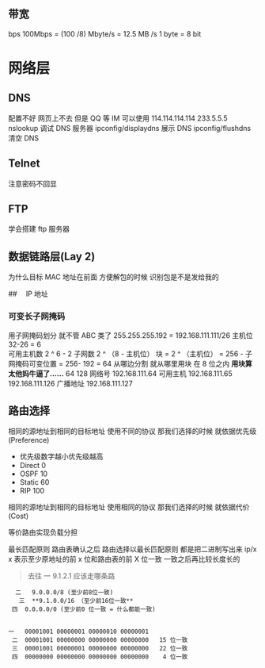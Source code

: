 ## 带宽

bps 100Mbps = (100 /8) Mbyte/s = 12.5 MB /s
1 byte = 8 bit

# 网络层

## DNS

配置不好 网页上不去 但是 QQ 等 IM 可以使用
114.114.114.114 233.5.5.5
nslookup 调试 DNS 服务器
ipconfig/displaydns 展示 DNS
ipconfig/flushdns 清空 DNS

## Telnet

注意密码不回显

## FTP

学会搭建 ftp 服务器

## 数据链路层(Lay 2)

为什么目标 MAC 地址在前面 方便解包的时候 识别包是不是发给我的

##　 IP 地址

### 可变长子网掩码

用子网掩码划分 就不管 ABC 类了
255.255.255.192 = 192.168.111.111/26
主机位 32-26 = 6  
可用主机数 2 ^ 6 - 2
子网数 2 ^ （8 - 主机位）
块 = 2 ^ （主机位） = 256 - 子网掩码可变位置 = 256- 192 = 64
从哪边分割 就从哪里用块 在 8 位之内
**用块算 太他妈牛逼了......**
64 128
网络号 192.168.111.64
可用主机 192.168.111.65 192.168.111.126
广播地址 192.168.111.127

## 路由选择

相同的源地址到相同的目标地址 使用不同的协议 那我们选择的时候 就依据优先级(Preference)

- 优先级数字越小优先级越高
- Direct 0
- OSPF 10
- Static 60
- RIP 100

相同的源地址到相同的目标地址 使用相同的协议 那我们选择的时候 就依据代价(Cost)

等价路由实现负载分担

最长匹配原则
路由表确认之后 路由选择以最长匹配原则
都是把二进制写出来 ip/x x 表示至少原地址的前 x 位和路由表的前 X 位一致 一致之后再比较长度长的

> 去往 一 9.1.2.1 应该走哪条路

      二   9.0.0.0/8 (至少前8位一致)
       三  **9.1.0.0/16 （至少前16位一致**
     四  0.0.0.0/0 (至少前0 位一致 = 什么都能一致)


    一   00001001 00000001 00000010 00000001
     二  00001001 00000000 00000000 00000000   15 位一致
     三  00001001 00000001 00000000 00000000   22 位一致
     四  00000000 00000000 00000000 00000000    4 位一致
